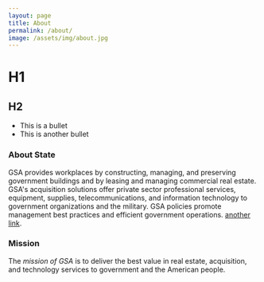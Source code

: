 ```yaml
---
layout: page
title: About
permalink: /about/
image: /assets/img/about.jpg
---
```


# H1

## H2

* This is a bullet
* This is another bullet

### About State

GSA provides workplaces by constructing, managing, and preserving government buildings and by leasing and managing commercial real estate. GSA's acquisition solutions offer private sector professional services, equipment, supplies, telecommunications, and information technology to government organizations and the military. GSA policies promote management best practices and efficient government operations. [another link](anotherlink.com).

### Mission

The _mission of GSA_ is to deliver the best value in real estate, acquisition, and technology services to government and the American people.
